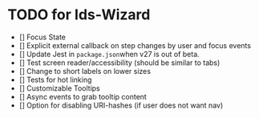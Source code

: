 # TODO for Ids-Wizard

- [] Focus State
- [] Explicit external callback on step changes by user and focus events
- [] Update Jest in `package.json`when v27 is out of beta.
- [] Test screen reader/accessibility (should be similar to tabs)
- [] Change to short labels on lower sizes
- [] Tests for hot linking
- [] Customizable Tooltips
- [] Async events to grab tooltip content
- [] Option for disabling URI-hashes (if user does not want nav)